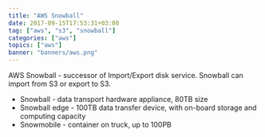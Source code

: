 ```yaml
---
title: "AWS Snowball"
date: 2017-09-15T17:53:31+03:00
tag: ["aws", "s3", "snowball"]
categories: ["aws"]
topics: ["aws"]
banner: "banners/aws.png"
---
```


AWS Snowball - successor of Import/Export disk service.
Snowball can import from S3 or export to S3.

* Snowball - data transport hardware appliance, 80TB size
* Snowball edge - 100TB data transfer device, with on-board storage and computing capacity
* Snowmobile - container on truck, up to 100PB
